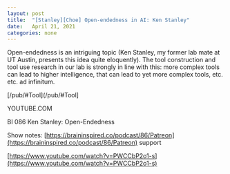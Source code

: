 ```yaml
---
layout: post
title:  "[Stanley][Choe] Open-endedness in AI: Ken Stanley"
date:   April 21, 2021
categories: none
---
```


Open-endedness is an intriguing topic (Ken Stanley, my former lab mate at UT Austin, presents this idea quite eloquently). The tool construction and tool use research in our lab is strongly in line with this: more complex tools can lead to higher intelligence, that can lead to yet more complex tools, etc. etc. ad infinitum. 

[/pub/#Tool](/pub/#Tool]




YOUTUBE.COM




BI 086 Ken Stanley: Open-Endedness

Show notes: [https://braininspired.co/podcast/86/Patreon](https://braininspired.co/podcast/86/Patreon) support



[https://www.youtube.com/watch?v=PWCCbP2o1-s](https://www.youtube.com/watch?v=PWCCbP2o1-s)



 

